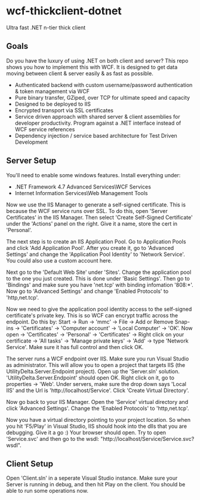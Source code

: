 # wcf-thickclient-dotnet
Ultra fast .NET n-tier thick client

## Goals
Do you have the luxury of using .NET on both client and server? This repo shows you how to implement this with WCF. It is designed to get data moving between client & server easily & as fast as possible.

- Authenticated backend with custom username/password authentication & token management via WCF
- Pure binary transfer, GZiped, over TCP for ultimate speed and capacity
- Designed to be deployed to IIS
- Encrypted transport via SSL certificates
- Service driven approach with shared server & client assemblies for developer productivity. Program against a .NET interface instead of WCF service references
- Dependency injection / service based architecture for Test Driven Development

## Server Setup

You'll need to enable some windows features. Install everything under:

- .NET Framework 4.7 Advanced Services\WCF Services
- Internet Information Services\Web Management Tools

Now we use the IIS Manager to generate a self-signed certificate. This is because the WCF service runs over SSL. To do this, open 'Server Certificates' in the IIS Manager. Then select 'Create Self-Signed Certificate' under the 'Actions' panel on the right. Give it a name, store the cert in 'Personal'.

The next step is to create an IIS Application Pool. Go to Application Pools and click 'Add Application Pool'. After you create it, go to 'Advanced Settings' and change the 'Application Pool Identity' to 'Network Service'. You could also use a custom account here. 

Next go to the 'Default Web Site' under 'Sites'. Change the application pool to the one you just created. This is done under 'Basic Settings'. Then go to 'Bindings' and make sure you have 'net.tcp' with binding infomation '808:*'. Now go to 'Advanced Settings' and change 'Enabled Protocols' to 'http,net.tcp'.

Now we need to give the application pool identity access to the self-signed certificate's private key. This is so WCF can encrypt traffic across the endpoint. Do this by: Start -> Run -> 'mmc' -> File -> Add or Remove Snap-ins -> 'Certificates' -> 'Computer account' -> 'Local Computer' -> 'OK'. Now open -> 'Certificates' -> 'Personal' -> 'Certificates' -> Right click on your certificate -> 'All tasks' -> 'Manage private keys' -> 'Add' -> type 'Network Service'. Make sure it has full control and then click OK.

The server runs a WCF endpoint over IIS. Make sure you run Visual Studio as administrator. This will allow you to open a project that targets IIS (the UtilityDelta.Server.Endpoint project). Open up the 'Server.sln' solution. 'UtilityDelta.Server.Endpoint' should open OK. Right click on it, go to properties -> 'Web'. Under servers, make sure the drop down says 'Local IIS' and the Url is 'http://localhost/Service'. Click 'Create Virtual Directory'.

Now go back to your IIS Manager. Open the 'Service' virtual directory and click 'Advanced Settings'. Change the 'Enabled Protocols' to 'http,net.tcp'.

Now you have a virtual directory pointing to your project location. So when you hit 'F5/Play' in Visual Studio, IIS should hook into the dlls that you are debugging. Give it a go :) Your browser should open. Try to open 'Service.svc' and then go to the wsdl: "http://localhost/Service/Service.svc?wsdl".

## Client Setup

Open 'Client.sln' in a seperate Visual Studio instance. Make sure your Server is running in debug, and then hit Play on the client. You should be able to run some operations now.